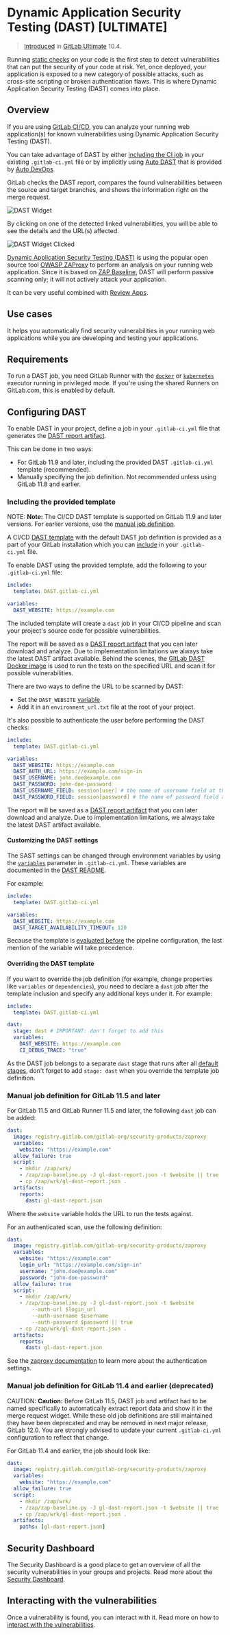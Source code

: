 # Dynamic Application Security Testing (DAST) **[ULTIMATE]**

> [Introduced](https://gitlab.com/gitlab-org/gitlab-ee/issues/4348)
in [GitLab Ultimate](https://about.gitlab.com/pricing/) 10.4.

Running [static checks](../sast/index.md) on your code is the first step to detect
vulnerabilities that can put the security of your code at risk. Yet, once
deployed, your application is exposed to a new category of possible attacks,
such as cross-site scripting or broken authentication flaws. This is where
Dynamic Application Security Testing (DAST) comes into place.

## Overview

If you are using [GitLab CI/CD](../../../ci/README.md), you can analyze your running web application(s)
for known vulnerabilities using Dynamic Application Security Testing (DAST).

You can take advantage of DAST by either [including the CI job](#configuring-dast) in
your existing `.gitlab-ci.yml` file or by implicitly using
[Auto DAST](../../../topics/autodevops/index.md#auto-dast-ultimate)
that is provided by [Auto DevOps](../../../topics/autodevops/index.md).

GitLab checks the DAST report, compares the found vulnerabilities between the source and target
branches, and shows the information right on the merge request.

![DAST Widget](img/dast_all.png)

By clicking on one of the detected linked vulnerabilities, you will be able to
see the details and the URL(s) affected.

![DAST Widget Clicked](img/dast_single.png)

[Dynamic Application Security Testing (DAST)](https://en.wikipedia.org/wiki/Dynamic_Application_Security_Testing)
is using the popular open source tool [OWASP ZAProxy](https://github.com/zaproxy/zaproxy)
to perform an analysis on your running web application.
Since it is based on [ZAP Baseline](https://github.com/zaproxy/zaproxy/wiki/ZAP-Baseline-Scan),
DAST will perform passive scanning only; it will not actively attack your application.

It can be very useful combined with [Review Apps](../../../ci/review_apps/index.md).

## Use cases

It helps you automatically find security vulnerabilities in your running web
applications while you are developing and testing your applications.

## Requirements

To run a DAST job, you need GitLab Runner with the
[`docker`](https://docs.gitlab.com/runner/executors/docker.html#use-docker-in-docker-with-privileged-mode) or
[`kubernetes`](https://docs.gitlab.com/runner/install/kubernetes.html#running-privileged-containers-for-the-runners)
executor running in privileged mode. If you're using the shared Runners on GitLab.com,
this is enabled by default.

## Configuring DAST

To enable DAST in your project, define a job in your `.gitlab-ci.yml` file that generates the
[DAST report artifact](../../../ci/yaml/README.md#artifactsreportsdast-ultimate).

This can be done in two ways:

- For GitLab 11.9 and later, including the provided DAST `.gitlab-ci.yml` template (recommended).
- Manually specifying the job definition. Not recommended unless using GitLab
  11.8 and earlier.

### Including the provided template

NOTE: **Note:**
The CI/CD DAST template is supported on GitLab 11.9 and later versions.
For earlier versions, use the [manual job definition](#manual-job-definition-for-gitlab-115-and-later).

A CI/CD [DAST template](https://gitlab.com/gitlab-org/gitlab-ee/blob/master/lib/gitlab/ci/templates/Security/DAST.gitlab-ci.yml)
with the default DAST job definition is provided as a part of your GitLab
installation which you can [include](../../../ci/yaml/README.md#includetemplate)
in your `.gitlab-ci.yml` file.

To enable DAST using the provided template, add the following to your `.gitlab-ci.yml`
file:

```yaml
include:
  template: DAST.gitlab-ci.yml

variables:
  DAST_WEBSITE: https://example.com
```

The included template will create a `dast` job in your CI/CD pipeline and scan
your project's source code for possible vulnerabilities.

The report will be saved as a
[DAST report artifact](../../../ci/yaml/README.md#artifactsreportsdast-ultimate)
that you can later download and analyze. Due to implementation limitations we
always take the latest DAST artifact available. Behind the scenes, the
[GitLab DAST Docker image](https://gitlab.com/gitlab-org/security-products/dast)
is used to run the tests on the specified URL and scan it for possible vulnerabilities.

There are two ways to define the URL to be scanned by DAST:

- Set the `DAST_WEBSITE` [variable](../../../ci/yaml/README.md#variables).
- Add it in an `environment_url.txt` file at the root of your project.

It's also possible to authenticate the user before performing the DAST checks:

```yaml
include:
  template: DAST.gitlab-ci.yml

variables:
  DAST_WEBSITE: https://example.com
  DAST_AUTH_URL: https://example.com/sign-in
  DAST_USERNAME: john.doe@example.com
  DAST_PASSWORD: john-doe-password
  DAST_USERNAME_FIELD: session[user] # the name of username field at the sign-in HTML form
  DAST_PASSWORD_FIELD: session[password] # the name of password field at the sign-in HTML form
```

The report will be saved as a
[DAST report artifact](../../../ci/yaml/README.md#artifactsreportsdast-ultimate)
that you can later download and analyze.
Due to implementation limitations, we always take the latest DAST artifact available.

#### Customizing the DAST settings

The SAST settings can be changed through environment variables by using the
[`variables`](../../../ci/yaml/README.md#variables) parameter in `.gitlab-ci.yml`.
These variables are documented in the [DAST README](https://gitlab.com/gitlab-org/security-products/dast#settings).

For example:

```yaml
include:
  template: DAST.gitlab-ci.yml

variables:
  DAST_WEBSITE: https://example.com
  DAST_TARGET_AVAILABILITY_TIMEOUT: 120
```

Because the template is [evaluated before](../../../ci/yaml/README.md#include) the pipeline
configuration, the last mention of the variable will take precedence.

#### Overriding the DAST template

If you want to override the job definition (for example, change properties like
`variables` or `dependencies`), you need to declare a `dast` job after the
template inclusion and specify any additional keys under it. For example:

```yaml
include:
  template: DAST.gitlab-ci.yml

dast:
  stage: dast # IMPORTANT: don't forget to add this
  variables:
    DAST_WEBSITE: https://example.com
    CI_DEBUG_TRACE: "true"
```

As the DAST job belongs to a separate `dast` stage that runs after all
[default stages](../../../ci/yaml/README.md#stages),
don't forget to add `stage: dast` when you override the template job definition.

### Manual job definition for GitLab 11.5 and later

For GitLab 11.5 and GitLab Runner 11.5 and later, the following `dast`
job can be added:

```yaml
dast:
  image: registry.gitlab.com/gitlab-org/security-products/zaproxy
  variables:
    website: "https://example.com"
  allow_failure: true
  script:
    - mkdir /zap/wrk/
    - /zap/zap-baseline.py -J gl-dast-report.json -t $website || true
    - cp /zap/wrk/gl-dast-report.json .
  artifacts:
    reports:
      dast: gl-dast-report.json
```

Where the `website` variable holds the URL to run the tests against.

For an authenticated scan, use the following definition:

```yaml
dast:
  image: registry.gitlab.com/gitlab-org/security-products/zaproxy
  variables:
    website: "https://example.com"
    login_url: "https://example.com/sign-in"
    username: "john.doe@example.com"
    password: "john-doe-password"
  allow_failure: true
  script:
    - mkdir /zap/wrk/
    - /zap/zap-baseline.py -J gl-dast-report.json -t $website
        --auth-url $login_url
        --auth-username $username
        --auth-password $password || true
    - cp /zap/wrk/gl-dast-report.json .
  artifacts:
    reports:
      dast: gl-dast-report.json
```

See the [zaproxy documentation](https://gitlab.com/gitlab-org/security-products/zaproxy)
to learn more about the authentication settings.

### Manual job definition for GitLab 11.4 and earlier (deprecated)

CAUTION: **Caution:**
Before GitLab 11.5, DAST job and artifact had to be named specifically
to automatically extract report data and show it in the merge request widget.
While these old job definitions are still maintained they have been deprecated
and may be removed in next major release, GitLab 12.0. You are strongly advised
to update your current `.gitlab-ci.yml` configuration to reflect that change.

For GitLab 11.4 and earlier, the job should look like:

```yaml
dast:
  image: registry.gitlab.com/gitlab-org/security-products/zaproxy
  variables:
    website: "https://example.com"
  allow_failure: true
  script:
    - mkdir /zap/wrk/
    - /zap/zap-baseline.py -J gl-dast-report.json -t $website || true
    - cp /zap/wrk/gl-dast-report.json .
  artifacts:
    paths: [gl-dast-report.json]
```

## Security Dashboard

The Security Dashboard is a good place to get an overview of all the security
vulnerabilities in your groups and projects. Read more about the
[Security Dashboard](../security_dashboard/index.md).

## Interacting with the vulnerabilities

Once a vulnerability is found, you can interact with it. Read more on how to
[interact with the vulnerabilities](../index.md#interacting-with-the-vulnerabilities).
